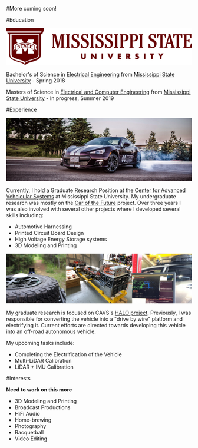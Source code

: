 #More coming soon!

#Education

![Mississippi State University](images/mississippi-state-university.gif)

Bachelor's of Science in [Electrical Engineering](https://www.ece.msstate.edu/) from [Mississippi State University](https://www.msstate.edu/) - Spring 2018

Masters of Science in [Electrical and Computer Engineering](https://www.ece.msstate.edu/) from [Mississippi State University](https://www.msstate.edu/) - In progress, Summer 2019

#Experience

![Car of the Future Drift](images/COTF_drift.jpeg)

Currently, I hold a Graduate Research Position at the <a href="http://www.cavs.msstate.edu/" target="_blank">Center for Advanced Vehcicular Systems</a> at Mississippi State University. My undergraduate research was mostly on the <a href="https://www.msstate.edu/newsroom/article/2016/04/mississippi-state%E2%80%99s-%E2%80%98car-future%E2%80%99-revealed-detroit/" target="_blank">Car of the Future</a> project. Over three years I was also involved with several other projects where I developed several skills including:


* Automotive Harnessing
* Printed Circuit Board Design
* High Voltage Energy Storage systems
* 3D Modeling and Printing

![HALO Project Banner](images/HALO_banner.jpg)

My graduate research is focused on CAVS's <a href="http://www.cavs.msstate.edu/story.php?d=727" target="_blank">HALO project</a>. Previously, I was responsible for converting the vehicle into a "drive by wire" platform and electrifying it. Current efforts are directed towards developing this vehicle into an off-road autonomous vehicle.

My upcoming tasks include:

* Completing the Electrification of the Vehicle
* Multi-LiDAR Calibration
* LiDAR + IMU Calibration

#Interests

**Need to work on this more**

* 3D Modeling and Printing
* Broadcast Productions
* HiFi Audio
* Home-brewing
* Photography
* Racquetball
* Video Editing
